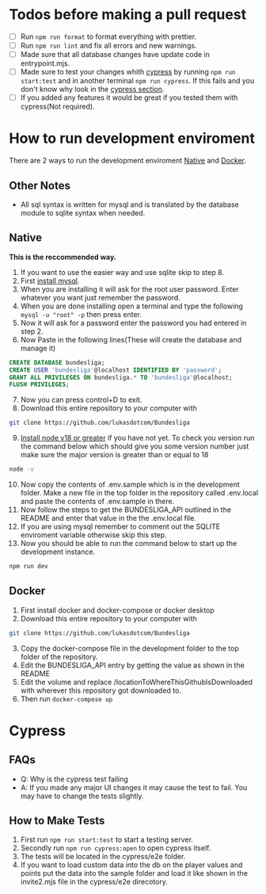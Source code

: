 # Todos before making a pull request

- [ ] Run `npm run format` to format everything with prettier.
- [ ] Run `npm run lint` and fix all errors and new warnings.
- [ ] Made sure that all database changes have update code in entrypoint.mjs.
- [ ] Made sure to test your changes whith [cypress](#cypress) by running `npm run start:test` and in another terminal `npm run cypress`. If this fails and you don't know why look in the [cypress section](#cypress).
- [ ] If you added any features it would be great if you tested them with cypress(Not required).

# How to run development enviroment

There are 2 ways to run the development enviroment [Native](#native) and [Docker](#docker).

## Other Notes

- All sql syntax is written for mysql and is translated by the database module to sqlite syntax when needed.

## Native

**This is the reccommended way.**

1. If you want to use the easier way and use sqlite skip to step 8.
2. First [install mysql](https://dev.mysql.com/downloads/mysql).
3. When you are installing it will ask for the root user password. Enter whatever you want just remember the password.
4. When you are done installing open a terminal and type the following `mysql -u "root" -p` then press enter.
5. Now it will ask for a password enter the password you had entered in step 2.
6. Now Paste in the following lines(These will create the database and manage it)

```sql
CREATE DATABASE bundesliga;
CREATE USER 'bundesliga'@localhost IDENTIFIED BY 'password';
GRANT ALL PRIVILEGES ON bundesliga.* TO 'bundesliga'@localhost;
FLUSH PRIVILEGES;
```

7. Now you can press control+D to exit.
8. Download this entire repository to your computer with

```bash
git clone https://github.com/lukasdotcom/Bundesliga
```

9. [Install node v18 or greater](https://nodejs.org/en/) if you have not yet. To check you version run the command below which should give you some version number just make sure the major version is greater than or equal to 18

```bash
node -v
```

10. Now copy the contents of .env.sample which is in the development folder. Make a new file in the top folder in the repository called .env.local and paste the contents of .env.sample in there.
11. Now follow the steps to get the BUNDESLIGA_API outlined in the README and enter that value in the the .env.local file.
12. If you are using mysql remember to comment out the SQLITE enviroment variable otherwise skip this step.
13. Now you should be able to run the command below to start up the development instance.

```bash
npm run dev
```

## Docker

1. First install docker and docker-compose or docker desktop
2. Download this entire repository to your computer with

```bash
git clone https://github.com/lukasdotcom/Bundesliga
```

3. Copy the docker-compose file in the development folder to the top folder of the repository.
4. Edit the BUNDESLIGA_API entry by getting the value as shown in the README
5. Edit the volume and replace /locationToWhereThisGithubIsDownloaded with wherever this repository got downloaded to.
6. Then run `docker-compose up`

# Cypress

## FAQs

- Q: Why is the cypress test failing
- A: If you made any major UI changes it may cause the test to fail. You may have to change the tests slightly.

## How to Make Tests

1. First run `npm run start:test` to start a testing server.
2. Secondly run `npm run cypress:open` to open cypress itself.
3. The tests will be located in the cypress/e2e folder.
4. If you want to load custom data into the db on the player values and points put the data into the sample folder and load it like shown in the invite2.mjs file in the cypress/e2e direcotory.
